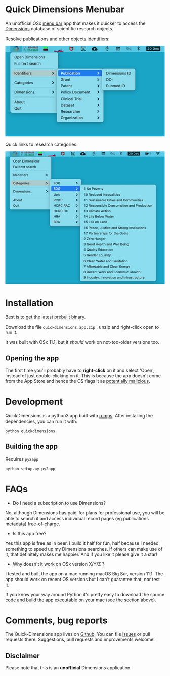 
# Quick Dimensions Menubar

An unofficial OSx [menu bar](https://support.apple.com/en-gb/guide/mac-help/mchlp1446/mac) app that makes it quicker to access the [Dimensions](https://app.dimensions.ai/discover/publication) database of scientific research objects. 

Resolve publications and other objects identifiers:

![screenshot](https://raw.githubusercontent.com/lambdamusic/quick-dimensions-menubar/master/img/screenshot1.png)

Quick links to research categories:

![screenshot](https://raw.githubusercontent.com/lambdamusic/quick-dimensions-menubar/master/img/screenshot2.png)


# Installation

Best is to get the [latest prebuilt binary](https://github.com/lambdamusic/quick-dimensions-menubar/releases). 

Download the file `quickdimensions.app.zip` , unzip and right-click open to run it. 

It was built with OSx 11.1, but it *should* work on not-too-older versions too.  

## Opening the app

The first time you'll probably have to **right-click** on it and select 'Open', instead of just double-clicking on it. This is because the app doesn't come from the App Store and hence the OS flags it as [potentially malicious](https://www.cultofmac.com/672576/cant-launch-your-apps-on-macos-catalina-heres-the-fix/). 


# Development 

QuickDimensions is a python3 app built with [rumps](https://rumps.readthedocs.io/en/latest/). After installing the dependencies, you can run it with: 

```
python quickdimensions
```

## Building the app

Requires `py2app`

```
python setup.py py2app
```

# FAQs

* Do I need a subscription to use Dimensions? 

No, although Dimensions has paid-for plans for professional use, you will be able to search it and access individual record pages (eg publications metadata) free-of-charge. 

* Is this app free? 

Yes this app is free as in beer. I build it half for fun, half because I needed something to speed up my Dimensions searches.
If others can make use of it, that definitely makes me happier. And if you like it please give it a star!

* Why doesn't it work on OSx version X/Y/Z ? 

I tested and built the app on a mac running macOS Big Sur, version 11.1. The app should work on recent OS versions but I can't guarantee that, nor test it. 

If you know your way around Python it's pretty easy to download the source code and build the app executable on your mac (see the section above).


# Comments, bug reports

The Quick-Dimensions app lives on [Github](https://github.com/lambdamusic/quick-dimensions-menubar). You can file [issues]([issues](https://github.com/lambdamusic/quick-dimensions-menubar/issues/new)) or pull requests there. Suggestions, pull requests and improvements welcome!


## Disclaimer

Please note that this is an **unofficial** Dimensions application. 







